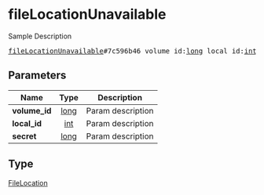 # fileLocationUnavailable

Sample Description

<pre>
<a href="../constructor/fileLocationUnavailable.md">fileLocationUnavailable</a>#7c596b46 volume_id:<a href="../type/long.md">long</a> local_id:<a href="../type/int.md">int</a> secret:<a href="../type/long.md">long</a> = <a href="../type/FileLocation.md">FileLocation</a>;
</pre>

## Parameters

| Name | Type | Description |
|------|:----:|-------------|
| **volume_id** | [long](../type/long.md) | Param description |
| **local_id** | [int](../type/int.md) | Param description |
| **secret** | [long](../type/long.md) | Param description |

## Type

[FileLocation](../type/FileLocation.md)
